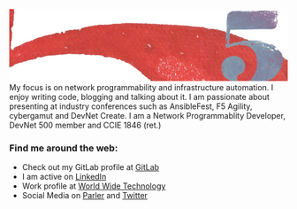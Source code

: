 <img src="https://raw.githubusercontent.com/joelwking/joelwking/master/images/DevNet_5_logo.jpg" width="520" height="130" alt="banner that says Joel W. King - Network Programmablity Developer, DevNet 500, CCIE 1846 (ret.)">
My focus is on network programmability and infrastructure automation. I enjoy writing code, blogging and talking about it. I am passionate about presenting at industry conferences such as AnsibleFest, F5 Agility, cybergamut and DevNet Create. I am a Network Programmablity Developer, DevNet 500 member and CCIE 1846 (ret.)

### Find me around the web:
- Check out my GitLab profile at <a href="https://gitlab.com/joelwking">GitLab</a>
- I am active on <a href="https://www.linkedin.com/in/programmablenetworks/">LinkedIn</a>
- Work profile at <a href="https://www.wwt.com/profile/joel-king">World Wide Technology</a>
- Social Media on <a href="https://parler.com/joelwking">Parler</a> and <a href="https://twitter.com/joel_w_king">Twitter</a>
<!--
**joelwking/joelwking** is a ✨ _special_ ✨ repository because its `README.md` (this file) appears on your GitHub profile.

Here are some ideas to get you started:

- 🔭 I’m currently working on ...
- 🌱 I’m currently learning ...
- 👯 I’m looking to collaborate on ...
- 🤔 I’m looking for help with ...
- 💬 Ask me about ...
- 📫 How to reach me: ...
- 😄 Pronouns: ...
- ⚡ Fun fact: ...
-->

